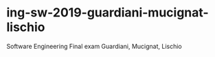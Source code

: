 # ing-sw-2019-guardiani-mucignat-lischio
Software Engineering Final exam Guardiani, Mucignat, Lischio
